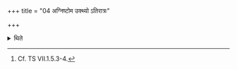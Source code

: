 +++
title = "04 अग्निष्टोम उक्थ्यो ऽतिरात्रः"

+++

<details><summary>थिते</summary>

4. (The three days in this sacrifice should be respectively as follows): Agnistoma, Ukthya, Aitiratra.[^1]   

[^1]: Cf. TS VII.1.5.3-4.  
</details>
